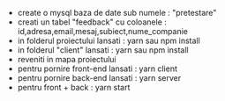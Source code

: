 - create o mysql baza de date sub numele : "pretestare"
- creati un tabel "feedback" cu coloanele : id,adresa,email,mesaj,subiect,nume_companie
- in folderul proiectului lansati : yarn sau npm install
- in folderul "client" lansati : yarn sau npm install
- reveniti in mapa proiectului
- pentru pornire front-end lansati : yarn client
- pentru pornire back-end lansati : yarn server
- pentru front + back : yarn start